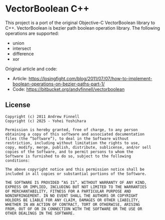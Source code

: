 # VectorBoolean C++

This project is a port of the original Objective-C VectorBoolean library to C++.
VectorBoolean is bezier path boolean operation library. The following operations are supported:

* union
* intersect
* difference
* xor

Original article and code:

* Article: https://losingfight.com/blog/2011/07/07/how-to-implement-boolean-operations-on-bezier-paths-part-1/
* Code: https://bitbucket.org/andyfinnell/vectorboolean

## License

```
Copyright (c) 2011 Andrew Finnell
Copyright (c) 2025 - Yohei Yoshihara

Permission is hereby granted, free of charge, to any person
obtaining a copy of this software and associated documentation
files (the “Software”), to deal in the Software without
restriction, including without limitation the rights to use,
copy, modify, merge, publish, distribute, sublicense, and/or sell
copies of the Software, and to permit persons to whom the
Software is furnished to do so, subject to the following
conditions:

The above copyright notice and this permission notice shall be
included in all copies or substantial portions of the Software.

THE SOFTWARE IS PROVIDED “AS IS”, WITHOUT WARRANTY OF ANY KIND,
EXPRESS OR IMPLIED, INCLUDING BUT NOT LIMITED TO THE WARRANTIES
OF MERCHANTABILITY, FITNESS FOR A PARTICULAR PURPOSE AND
NONINFRINGEMENT. IN NO EVENT SHALL THE AUTHORS OR COPYRIGHT
HOLDERS BE LIABLE FOR ANY CLAIM, DAMAGES OR OTHER LIABILITY,
WHETHER IN AN ACTION OF CONTRACT, TORT OR OTHERWISE, ARISING
FROM, OUT OF OR IN CONNECTION WITH THE SOFTWARE OR THE USE OR
OTHER DEALINGS IN THE SOFTWARE.
```
